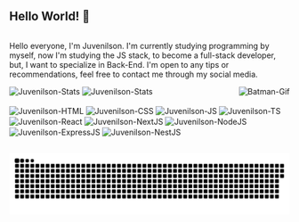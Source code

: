 ## Hello World! 👋
<div style>
  <p style="display: inline-block;">
    Hello everyone, I'm Juvenilson. I'm currently studying programming by myself, now I'm studying the JS stack, to become a full-stack developer, but, I want to specialize in Back-End. I'm open to any tips or recommendations, feel free to contact me through my social media.
  </p>

  <img align="right" alt="Batman-Gif" src="https://i.pinimg.com/originals/30/12/14/301214ecd8e97739f0f8e2173fba0e49.gif">
</div>
<div>
  <img height="200em" src="https://github-readme-stats.vercel.app/api?username=DevJuvenilson&show_icons=true&theme=dark" alt="Juvenilson-Stats">
  <img height="200em" src="https://github-readme-stats.vercel.app/api/top-langs/?username=DevJuvenilson&layout=compact&theme=dark" alt="Juvenilson-Stats">
</div>

<div style="display: inline-block;"><br>
  <img align="center" src="https://cdn.jsdelivr.net/gh/devicons/devicon@latest/icons/html5/html5-original.svg" alt="Juvenilson-HTML" title="HTML" height="30" width="40">
  <img align="center" src="https://cdn.jsdelivr.net/gh/devicons/devicon@latest/icons/css3/css3-original.svg" alt="Juvenilson-CSS" title="CSS" height="30" width="40">
  <img align="center" src="https://cdn.jsdelivr.net/gh/devicons/devicon@latest/icons/javascript/javascript-original.svg" alt="Juvenilson-JS" title="JavaScript" height="30" width="40">
  <img align="center" src="https://cdn.jsdelivr.net/gh/devicons/devicon@latest/icons/typescript/typescript-original.svg" alt="Juvenilson-TS" title="TypeScript" height="30" width="40">
  <img align="center" src="https://cdn.jsdelivr.net/gh/devicons/devicon@latest/icons/react/react-original.svg" alt="Juvenilson-React" title="React" height="30" width="40">
  <img align="center" src="https://cdn.jsdelivr.net/gh/devicons/devicon@latest/icons/nextjs/nextjs-original.svg" alt="Juvenilson-NextJS" title="NextJS" height="30" width="40">
  <img align="center" src="https://cdn.jsdelivr.net/gh/devicons/devicon@latest/icons/nodejs/nodejs-original.svg" alt="Juvenilson-NodeJS" title="NodeJS" height="30" width="40">
  <img align="center" src="https://cdn.jsdelivr.net/gh/devicons/devicon@latest/icons/express/express-original.svg" alt="Juvenilson-ExpressJS" title="ExpressJS" height="30" width="40">
  <img align="center" src="https://cdn.jsdelivr.net/gh/devicons/devicon@latest/icons/nestjs/nestjs-original.svg" alt="Juvenilson-NestJS" title="NestJS" height="30" width="40">
</div>

##

<picture align="center">
  <source media="(prefers-color-scheme: dark)" srcset="https://raw.githubusercontent.com/DevJuvenilson/DevJuvenilson/output/github-contribution-grid-snake-dark.svg">
  <source media="(prefers-color-scheme: light)" srcset="https://raw.githubusercontent.com/DevJuvenilson/DevJuvenilson/output/github-contribution-grid-snake-dark.svg">
  <img align="center" alt="github contribution grid snake animation" src="https://raw.githubusercontent.com/DevJuvenilson/DevJuvenilson/output/github-contribution-grid-snake.svg">
</picture>
